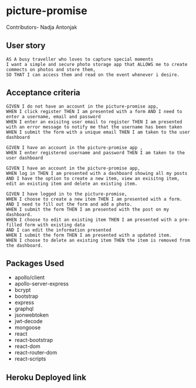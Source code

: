 # picture-promise

Contributors-
Nadja Antonjak


## User story
``` 
AS A busy traveller who loves to capture special moments
I want a simple and secure photo storage app that ALLOWS me to create commects on photos and store them,
SO THAT I can access them and read on the event whenever i desire.
``` 

## Acceptance criteria
``` 
GIVEN I do not have an account in the picture-promise app,
WHEN I click register THEN I am presented with a form AND I need to enter a username, email and password
WHEN I enter an exisitng user email to register THEN I am presented with an error message to notify me that the username has been taken
WHEN I submit the form with a unique email THEN I am taken to the user dashboard
 
GIVEN I have an account in the picture-promise app ,
WHEN I enter registered username and password THEN I am taken to the user dashboard

GIVEN I have an account in the picture-promise app,
WHEN log in THEN I am presented with a dashboard showing all my posts
AND I have the option to create a new item, view an exisitng item, edit an existing item and delete an existing item.

GIVEN I have logged in to the picture-promise,
WHEN I choose to create a new item THEN I am presented with a form.
AND I need to fill out the form and add a photo.
WHEN I submit the form THEN I am presented with the post on my dashboard.
WHEN I choose to edit an existing item THEN I am presented with a pre-filled form with existing data
AND I can edit the information presented
WHEN I submit the form THEN I am presented with a updated item.
WHEN I choose to delete an existing item THEN the item is removed from the dashboard.
```

## Packages Used
 - apollo/client
 - apollo-server-express
 - bcrypt
 - bootstrap
 - express
 - graphql
 - jsonwebtoken
 - jwt-decode
 - mongoose
 - react
 - react-bootstrap
 - react-dom
 - react-router-dom
 - react-scripts

## Heroku Deployed link

